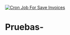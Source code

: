 [![Cron Job For Save Invoices](https://github.com/Davoyandun/Pruebas-/actions/workflows/cronJob.yaml/badge.svg)](https://github.com/Davoyandun/Pruebas-/actions/workflows/cronJob.yaml)


# Pruebas-
